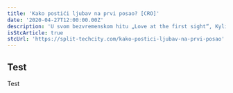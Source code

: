 ```yaml
---
title: 'Kako postići ljubav na prvi posao? [CRO]'
date: '2020-04-27T12:00:00.00Z'
description: 'U svom bezvremenskom hitu „Love at the first sight“, Kylie Minogue kaže...'
isStcArticle: true
stcUrl: 'https://split-techcity.com/kako-postici-ljubav-na-prvi-posao'
---
```


## Test

Test
